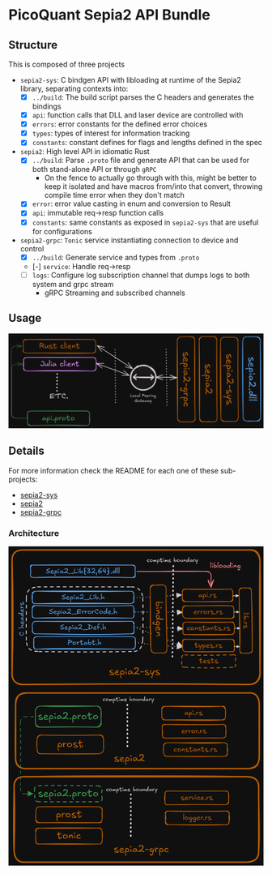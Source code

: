# PicoQuant Sepia2 API Bundle

## Structure

This is composed of three projects
- `sepia2-sys`: C bindgen API with libloading at runtime of the Sepia2 library,
  separating contexts into:
    - [X] `../build`: The build script parses the C headers and generates the
    bindings
    - [X] `api`: function calls that DLL and laser device are controlled with
    - [X] `errors`: error constants for the defined error choices
    - [X] `types`: types of interest for information tracking
    - [X] `constants`: constant defines for flags and lengths defined in the spec
- `sepia2`: High level API in idiomatic Rust
    - [X] `../build`: Parse `.proto` file and generate API that can be used for both
      stand-alone API or through `gRPC`
      - On the fence to actually go through with this, might be better to keep
      it isolated and have macros from/into that convert, throwing compile time
      error when they don't match
    - [X] `error`: error value casting in enum and conversion to Result
    - [X] `api`: immutable req->resp function calls
    - [X] `constants`: same constants as exposed in `sepia2-sys` that are useful for
      configurations
- `sepia2-grpc`: `Tonic` service instantiating connection to device and control
    - [X] `../build`: Generate service and types from `.proto`
    - [-] `service`: Handle req->resp
    - [ ] `logs`: Configure log subscription channel that dumps logs to both system and grpc stream
        - gRPC Streaming and subscribed channels


## Usage

![alt text](./img/sepia2-grpc-usage-dark.excalidraw.png "Sepia2 gRPC usage")

## Details

For more information check the README for each one of these sub-projects:
- [sepia2-sys](./sepia2-sys)
- [sepia2](./sepia2)
- [sepia2-grpc](./sepia2-grpc)

### Architecture

![alt text](./img/arch-dark.excalidraw.png "Sepia2 API + gRPC architecture")
